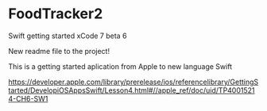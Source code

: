 # FoodTracker2
Swift getting started xCode 7 beta 6


New readme file to the project!

This is a getting started aplication from Apple to new language Swift 

https://developer.apple.com/library/prerelease/ios/referencelibrary/GettingStarted/DevelopiOSAppsSwift/Lesson4.html#//apple_ref/doc/uid/TP40015214-CH6-SW1

